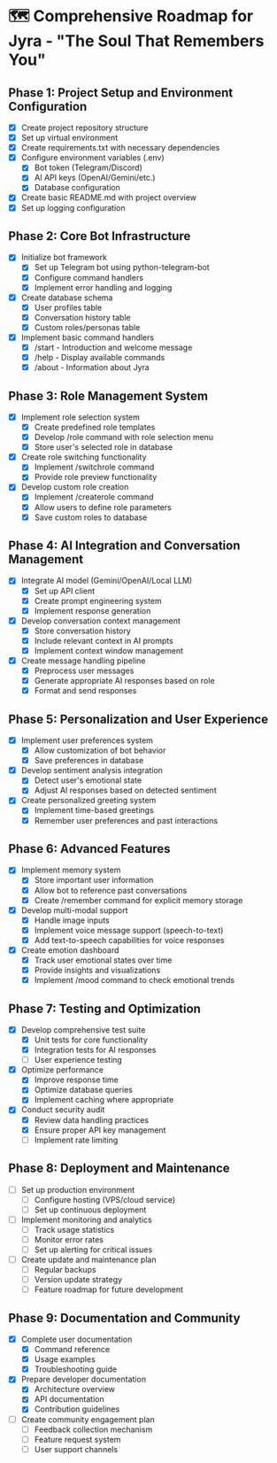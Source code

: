 # 🗺️ Comprehensive Roadmap for Jyra - "The Soul That Remembers You"

## Phase 1: Project Setup and Environment Configuration
- [x] Create project repository structure
- [x] Set up virtual environment
- [x] Create requirements.txt with necessary dependencies
- [x] Configure environment variables (.env)
  - [x] Bot token (Telegram/Discord)
  - [x] AI API keys (OpenAI/Gemini/etc.)
  - [x] Database configuration
- [x] Create basic README.md with project overview
- [x] Set up logging configuration

## Phase 2: Core Bot Infrastructure
- [x] Initialize bot framework
  - [x] Set up Telegram bot using python-telegram-bot
  - [x] Configure command handlers
  - [x] Implement error handling and logging
- [x] Create database schema
  - [x] User profiles table
  - [x] Conversation history table
  - [x] Custom roles/personas table
- [x] Implement basic command handlers
  - [x] /start - Introduction and welcome message
  - [x] /help - Display available commands
  - [x] /about - Information about Jyra

## Phase 3: Role Management System
- [x] Implement role selection system
  - [x] Create predefined role templates
  - [x] Develop /role command with role selection menu
  - [x] Store user's selected role in database
- [x] Create role switching functionality
  - [x] Implement /switchrole command
  - [x] Provide role preview functionality
- [x] Develop custom role creation
  - [x] Implement /createrole command
  - [x] Allow users to define role parameters
  - [x] Save custom roles to database

## Phase 4: AI Integration and Conversation Management
- [x] Integrate AI model (Gemini/OpenAI/Local LLM)
  - [x] Set up API client
  - [x] Create prompt engineering system
  - [x] Implement response generation
- [x] Develop conversation context management
  - [x] Store conversation history
  - [x] Include relevant context in AI prompts
  - [x] Implement context window management
- [x] Create message handling pipeline
  - [x] Preprocess user messages
  - [x] Generate appropriate AI responses based on role
  - [x] Format and send responses

## Phase 5: Personalization and User Experience
- [x] Implement user preferences system
  - [x] Allow customization of bot behavior
  - [x] Save preferences in database
- [x] Develop sentiment analysis integration
  - [x] Detect user's emotional state
  - [x] Adjust AI responses based on detected sentiment
- [x] Create personalized greeting system
  - [x] Implement time-based greetings
  - [x] Remember user preferences and past interactions

## Phase 6: Advanced Features
- [x] Implement memory system
  - [x] Store important user information
  - [x] Allow bot to reference past conversations
  - [x] Create /remember command for explicit memory storage
- [x] Develop multi-modal support
  - [x] Handle image inputs
  - [x] Implement voice message support (speech-to-text)
  - [x] Add text-to-speech capabilities for voice responses
- [x] Create emotion dashboard
  - [x] Track user emotional states over time
  - [x] Provide insights and visualizations
  - [x] Implement /mood command to check emotional trends

## Phase 7: Testing and Optimization
- [x] Develop comprehensive test suite
  - [x] Unit tests for core functionality
  - [x] Integration tests for AI responses
  - [ ] User experience testing
- [x] Optimize performance
  - [x] Improve response time
  - [x] Optimize database queries
  - [x] Implement caching where appropriate
- [x] Conduct security audit
  - [x] Review data handling practices
  - [x] Ensure proper API key management
  - [ ] Implement rate limiting

## Phase 8: Deployment and Maintenance
- [ ] Set up production environment
  - [ ] Configure hosting (VPS/cloud service)
  - [ ] Set up continuous deployment
- [ ] Implement monitoring and analytics
  - [ ] Track usage statistics
  - [ ] Monitor error rates
  - [ ] Set up alerting for critical issues
- [ ] Create update and maintenance plan
  - [ ] Regular backups
  - [ ] Version update strategy
  - [ ] Feature roadmap for future development

## Phase 9: Documentation and Community
- [x] Complete user documentation
  - [x] Command reference
  - [x] Usage examples
  - [x] Troubleshooting guide
- [x] Prepare developer documentation
  - [x] Architecture overview
  - [x] API documentation
  - [x] Contribution guidelines
- [ ] Create community engagement plan
  - [ ] Feedback collection mechanism
  - [ ] Feature request system
  - [ ] User support channels
